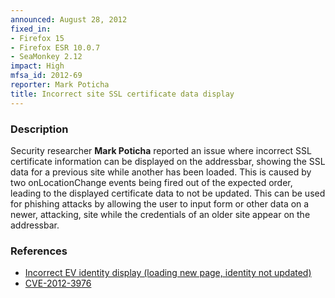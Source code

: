 ```yaml
---
announced: August 28, 2012
fixed_in:
- Firefox 15
- Firefox ESR 10.0.7
- SeaMonkey 2.12
impact: High
mfsa_id: 2012-69
reporter: Mark Poticha
title: Incorrect site SSL certificate data display
---
```


<h3>Description</h3>

<p>Security researcher <strong>Mark Poticha</strong> reported an issue where
incorrect SSL certificate information can be displayed on the addressbar,
showing the SSL data for a previous site while another has been loaded. This is
caused by two onLocationChange events being fired out of the expected order,
leading to the displayed certificate data to not be updated. This can be used
for phishing attacks by allowing the user to input form or other data on a
newer, attacking, site while the credentials of an older site appear on the
addressbar.
</p>


<h3>References</h3>

<ul>
  <li><a href="https://bugzilla.mozilla.org/show_bug.cgi?id=768568">
       Incorrect EV identity display (loading new page, identity not
updated)</a></li>
  <li><a href="http://cve.mitre.org/cgi-bin/cvename.cgi?name=CVE-2012-3976" class="ex-ref">CVE-2012-3976</a></li>
</ul>




